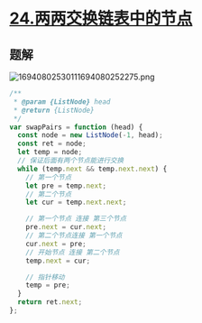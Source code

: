 # [24.两两交换链表中的节点](https://leetcode-cn.com/problems/swap-nodes-in-pairs/)

## 题解

![16940802530111694080252275.png](https://fastly.jsdelivr.net/gh/fyhhub/imgs@main/16940802530111694080252275.png)

```js
/**
 * @param {ListNode} head
 * @return {ListNode}
 */
var swapPairs = function (head) {
  const node = new ListNode(-1, head);
  const ret = node;
  let temp = node;
  // 保证后面有两个节点能进行交换
  while (temp.next && temp.next.next) {
    // 第一个节点
    let pre = temp.next;
    // 第二个节点
    let cur = temp.next.next;

    // 第一个节点 连接 第三个节点
    pre.next = cur.next;
    // 第二个节点连接 第一个节点
    cur.next = pre;
    // 开始节点 连接 第二个节点
    temp.next = cur;

    // 指针移动
    temp = pre;
  }
  return ret.next;
};
```
